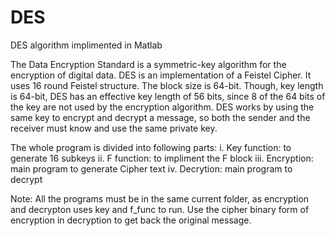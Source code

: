 # DES
DES algorithm implimented in Matlab

The Data Encryption Standard is a symmetric-key algorithm for the encryption of digital data.
DES is an implementation of a Feistel Cipher. It uses 16 round Feistel structure. The block size is 64-bit. Though, key length is 64-bit, DES has an effective key length of 56 bits, since 8 of the 64 bits of the key are not used by the encryption algorithm.
DES works by using the same key to encrypt and decrypt a message, so both the sender and the receiver must know and use the same private key.

The whole program is divided into following parts:
i.   Key function: to generate 16 subkeys
ii.  F function: to impliment the F block
iii. Encryption: main program to generate Cipher text
iv.  Decrytion: main program to decrypt

Note:
All the programs must be in the same current folder, as encryption and decrypton uses key and f_func to run.
Use the cipher binary form of encryption in decryption to get back the original message.
